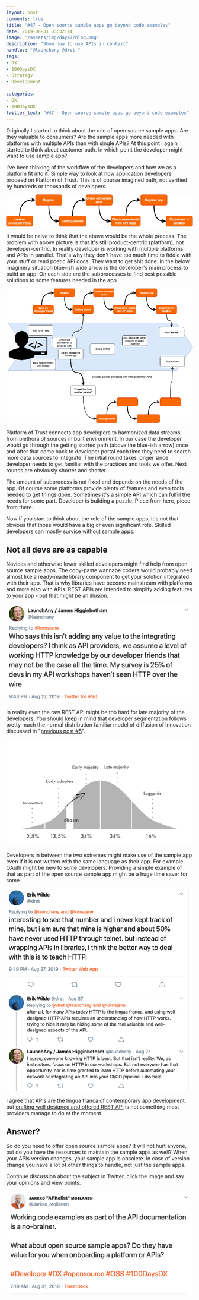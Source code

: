 ```yaml
---
layout: post
comments: true
title: "#47 - Open source sample apps go beyond code examples"
date: 2019-08-31 03:32:44
image: '/assets/img/day47/blog.png'
description: "Show how to use APIs in context"
handles: "@launchany @dret " 
tags:
- DX 
- 100DaysDX
- Strategy
- Development

categories:
- DX
- 100DaysDX
twitter_text: "#47 - Open source sample apps go beyond code examples"
---
```


Originally I started to think about the role of open source sample apps. Are they valuable to consumers? Are the sample apps more needed with platforms with multiple APIs than with single APIs? At this point I again started to think about customer path. In which point the developer might want to use sample app? 

I've been thinking of the workflow of the developers and how we as a platform fit into it. Simple way to look at how application developers proceed on Platform of Trust. This is of course imagined path, not verified by hundreds or thousands of developers. 

<img itemprop="image" src="/assets/img/day47/end-to-end-dx.png" alt="{{site.name}}"/>

It would be naive to think that the above would be the whole process. The problem with above picture is that it's still product-centric (platform), not developer-centric. In reality developer is working with multiple platforms and APIs in parallel. That's why they don't have too much time to fiddle with your stuff or read poetic API docs. They want to get shit done. In the below imaginery situation blue-ish wide arrow is the developer's main process to build an app. On each side are the subprocesses to find best possible solutions to some features needed in the app. 

<img itemprop="image" src="/assets/img/day47/end-to-end-dx-extended.png" alt="{{site.name}}"/>

Platform of Trust connects app developers to harmonized data streams from plethora of sources in built environment. In our case the developer would go through the getting started path (above the blue-ish arrow) once and after that come back to developer portal each time they need to search more data sources to integrate. The intial round takes longer since developer needs to get familiar with the practices and tools we offer. Next rounds are obviously shorter and shorter.  

The amount of subprocess is not fixed and depends on the needs of the app. Of course some platforms provide plenty of features and even tools needed to get things done. Sometimes it's a simple API which can fulfill the needs for some part. Developer is building a puzzle. Piece from here, piece from there. 

Now if you start to think about the role of the sample apps, it's not that obvious that those would have a big or even significant role. Skilled developers can mostly survice without sample apps. 

## Not all devs are as capable

Novices and otherwise lower skilled developers might find help from open source sample apps. The copy-paste wannabe coders would probably need almost like a ready-made library component to get your solution integrated with their app. That is why libraries have become mainstream with platforms and more also with APIs. REST APIs are intended to simplify adding features to your app - but that might be an illusion. 

<a href="https://twitter.com/launchany/status/1166421065125380096"><img itemprop="image" src="/assets/img/day47/james.png" alt="{{site.name}}"></a>

In reality even the raw REST API might be too hard for late majority of the developers. You should keep in mind that developer segmentation follows pretty much the normal distribution familiar model of diffusion of innovation discussed in "[previous post #5](https://100daysdx.com/5/)". 

<img itemprop="image" src="/assets/img/day5/segments.png" alt="{{site.name}}">

Developers in between the two extremes might make use of the sample app even if it is not written with the same language as their app. For example OAuth might be new to some developers. Providing a simple example of that as part of the open source sample app might be a huge time saver for some. 

<a href="https://twitter.com/dret/status/1166422413539721219"><img itemprop="image" src="/assets/img/day47/erik.png" alt="{{site.name}}"></a>

I agree that APIs are the lingua franca of contemporary app development, but [crafting well designed and offered REST API](https://100daysdx.com/40/) is not something most providers manage to do at the moment. 

## Answer? 

So do you need to offer open source sample apps? It will not hurt anyone, but do you have the resources to maintain the sample apps as well? When your APIs version changes, your sample app is obsolete. In case of version change you have a lot of other things to handle, not just the sample apps. 

Continue discussion about the subject in Twitter, click the image and say your opinions and view points. 

<a href="https://twitter.com/Jarkko_Moilanen/status/1167653235479515136"><img itemprop="image" src="/assets/img/day47/jarkko.png" alt="{{site.name}}"></a>
